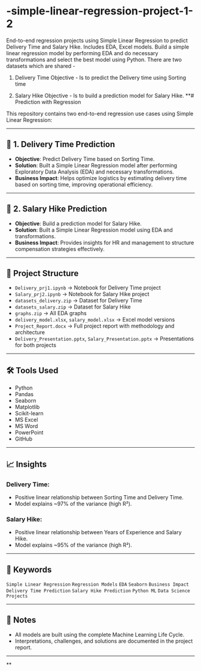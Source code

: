 # -simple-linear-regression-project-1-2
End-to-end regression projects using Simple Linear Regression to predict Delivery Time and Salary Hike. Includes EDA, Excel models.
Build a simple linear regression model by performing EDA and do necessary transformations and select the best model using Python.
There are two datasets which are shared - 
1. Delivery Time 
	Objective  - Is to predict the Delivery time using Sorting time

2. Salary Hike
	Objective -  Is to build a prediction model for Salary Hike.
**# Prediction with Regression

This repository contains two end-to-end regression use cases using Simple Linear Regression:

---

## 📌 1. Delivery Time Prediction

- **Objective**: Predict Delivery Time based on Sorting Time.
- **Solution**: Built a Simple Linear Regression model after performing Exploratory Data Analysis (EDA) and necessary transformations.
- **Business Impact**: Helps optimize logistics by estimating delivery time based on sorting time, improving operational efficiency.

---

## 📌 2. Salary Hike Prediction

- **Objective**: Build a prediction model for Salary Hike.
- **Solution**: Built a Simple Linear Regression model using EDA and transformations.
- **Business Impact**: Provides insights for HR and management to structure compensation strategies effectively.

---

## 📂 Project Structure

- `Delivery_prj1.ipynb` → Notebook for Delivery Time project
- `Salary_prj2.ipynb` → Notebook for Salary Hike project
- `datasets_delivery.zip` → Dataset for Delivery Time
- `datasets_salary.zip` → Dataset for Salary Hike
- `graphs.zip` → All EDA graphs
- `delivery_model.xlsx`, `salary_model.xlsx` → Excel model versions
- `Project_Report.docx` → Full project report with methodology and architecture
- `Delivery_Presentation.pptx`, `Salary_Presentation.pptx` → Presentations for both projects

---

## 🛠️ Tools Used

- Python
- Pandas
- Seaborn
- Matplotlib
- Scikit-learn
- MS Excel
- MS Word
- PowerPoint
- GitHub

---

## 📈 Insights

### Delivery Time:
- Positive linear relationship between Sorting Time and Delivery Time.
- Model explains ~97% of the variance (high R²).

### Salary Hike:
- Positive linear relationship between Years of Experience and Salary Hike.
- Model explains ~95% of the variance (high R²).

---

## 🚀 Keywords

`Simple Linear Regression` `Regression Models` `EDA` `Seaborn` `Business Impact` `Delivery Time Prediction` `Salary Hike Prediction` `Python ML` `Data Science Projects`

---

## 📢 Notes

- All models are built using the complete Machine Learning Life Cycle.
- Interpretations, challenges, and solutions are documented in the project report.

---

**
